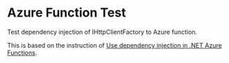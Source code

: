 # Azure Function Test

Test dependency injection of IHttpClientFactory to Azure function.

This is based on the instruction of [Use dependency injection in .NET Azure Functions](https://learn.microsoft.com/en-us/azure/azure-functions/functions-dotnet-dependency-injection).
